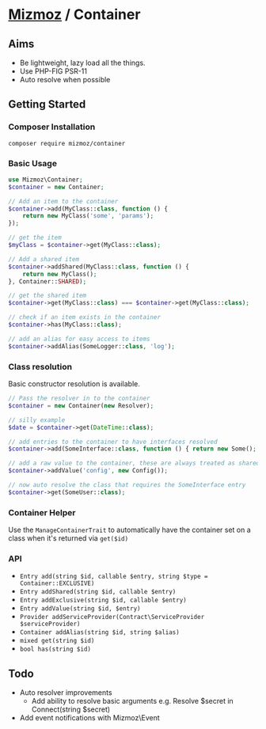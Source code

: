 # [Mizmoz](https://www.mizmoz.com/) / Container

## Aims

- Be lightweight, lazy load all the things.
- Use PHP-FIG PSR-11
- Auto resolve when possible

## Getting Started

### Composer Installation

```
composer require mizmoz/container
```

### Basic Usage

```php
use Mizmoz\Container;
$container = new Container;

// Add an item to the container
$container->add(MyClass::class, function () {
    return new MyClass('some', 'params');
});

// get the item
$myClass = $container->get(MyClass::class);

// Add a shared item
$container->addShared(MyClass::class, function () {
    return new MyClass();
}, Container::SHARED);

// get the shared item
$container->get(MyClass::class) === $container->get(MyClass::class);

// check if an item exists in the container
$container->has(MyClass::class);

// add an alias for easy access to items
$container->addAlias(SomeLogger::class, 'log');

```

### Class resolution

Basic constructor resolution is available.

```php
// Pass the resolver in to the container
$container = new Container(new Resolver);

// silly example
$date = $container->get(DateTime::class);

// add entries to the container to have interfaces resolved
$container->add(SomeInterface::class, function () { return new Some(); });

// add a raw value to the container, these are always treated as shared objects.
$container->addValue('config', new Config());

// now auto resolve the class that requires the SomeInterface entry
$container->get(SomeUser::class);
```

### Container Helper

Use the `ManageContainerTrait` to automatically have the container set on a class when it's returned via `get($id)`

### API

- `Entry add(string $id, callable $entry, string $type = Container::EXCLUSIVE)`
- `Entry addShared(string $id, callable $entry)`
- `Entry addExclusive(string $id, callable $entry)`
- `Entry addValue(string $id, $entry)`
- `Provider addServiceProvider(Contract\ServiceProvider $serviceProvider)`
- `Container addAlias(string $id, string $alias)`
- `mixed get(string $id)`
- `bool has(string $id)`

## Todo

- Auto resolver improvements
    - Add ability to resolve basic arguments e.g. Resolve $secret in Connect(string $secret)
- Add event notifications with Mizmoz\Event